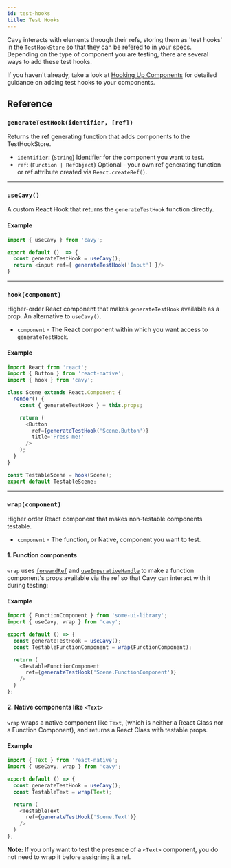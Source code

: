 ```yaml
---
id: test-hooks
title: Test Hooks
---
```


Cavy interacts with elements through their refs, storing them as 'test hooks' in
the `TestHookStore` so that they can be refered to in your specs. Depending on
the type of component you are testing, there are several ways to add these test
hooks.

If you haven't already, take a look at
[Hooking Up Components](../getting-started/hooking-up-components)
for detailed guidance on adding test hooks to your components.

## Reference

### `generateTestHook(identifier, [ref])`

Returns the ref generating function that adds components to the TestHookStore.

* `identifier`: (`String`) Identifier for the component you want to test.
* `ref`: (`Function | RefObject`) Optional - your own ref generating function or
  ref attribute created via `React.createRef()`.

---
### `useCavy()`

A custom React Hook that returns the `generateTestHook` function directly.

#### Example

```js
import { useCavy } from 'cavy';

export default ()  => {
  const generateTestHook = useCavy();
  return <input ref={ generateTestHook('Input') }/>
}
```

---
### `hook(component)`

Higher-order React component that makes `generateTestHook` available as a prop.
An alternative to `useCavy()`.

* `component` - The React component within which you want access to
`generateTestHook`.

#### Example

```js
import React from 'react';
import { Button } from 'react-native';
import { hook } from 'cavy';

class Scene extends React.Component {
  render() {
    const { generateTestHook } = this.props;

    return (
      <Button
        ref={generateTestHook('Scene.Button')}
        title='Press me!'
      />
    );
  }
}

const TestableScene = hook(Scene);
export default TestableScene;
```

---
### `wrap(component)`

Higher order React component that makes non-testable components testable.

* `component` - The function, or Native, component you want to test.

#### 1. Function components

`wrap` uses [`forwardRef`](https://reactjs.org/docs/forwarding-refs.html) and
[`useImperativeHandle`](https://reactjs.org/docs/hooks-reference.html#useimperativehandle)
to make a function component's props available via the ref so that Cavy can
interact with it during testing:

#### Example

```js
import { FunctionComponent } from 'some-ui-library';
import { useCavy, wrap } from 'cavy';

export default () => {
  const generateTestHook = useCavy();
  const TestableFunctionComponent = wrap(FunctionComponent);

  return (
    <TestableFunctionComponent
      ref={generateTestHook('Scene.FunctionComponent')}
    />   
  )
};
```

#### 2. Native components like `<Text>`

`wrap` wraps a native component like `Text`, (which is neither a React Class nor
a Function Component), and returns a React Class with testable props.

#### Example

```js
import { Text } from 'react-native';
import { useCavy, wrap } from 'cavy';

export default () => {
  const generateTestHook = useCavy();
  const TestableText = wrap(Text);

  return (
    <TestableText
      ref={generateTestHook('Scene.Text')}
    />   
  )
};
```

**Note:** If you only want to test the presence of a `<Text>` component, you do
not need to wrap it before assigning it a ref.
